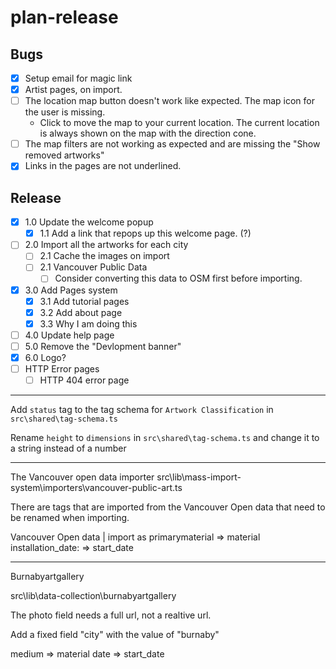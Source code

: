 # plan-release

## Bugs

- [x] Setup email for magic link
- [x] Artist pages, on import.
- [ ] The location map button doesn't work like expected. The map icon for the user is missing.
  - Click to move the map to your current location. The current location is always shown on the map with the direction cone.
- [ ] The map filters are not working as expected and are missing the "Show removed artworks"
- [x] Links in the pages are not underlined.

## Release

- [x] 1.0 Update the welcome popup
  - [x] 1.1 Add a link that repops up this welcome page. (?)
- [ ] 2.0 Import all the artworks for each city
  - [ ] 2.1 Cache the images on import
  - [ ] 2.1 Vancouver Public Data
    - [ ] Consider converting this data to OSM first before importing.
- [x] 3.0 Add Pages system
  - [X] 3.1 Add tutorial pages
  - [x] 3.2 Add about page
  - [x] 3.3 Why I am doing this
- [ ] 4.0 Update help page
- [ ] 5.0 Remove the "Devlopment banner"
- [X] 6.0 Logo?
- [ ] HTTP Error pages
  - [ ] HTTP 404 error page

----

Add `status` tag to the tag schema for `Artwork Classification` in `src\shared\tag-schema.ts`

Rename `height` to `dimensions` in `src\shared\tag-schema.ts` and change it to a string instead of a number

----

The Vancouver open data importer src\lib\mass-import-system\importers\vancouver-public-art.ts

There are tags that are imported from the Vancouver Open data that need to be renamed when importing.

Vancouver Open data | import as
primarymaterial => material
installation_date: => start_date


----
Burnabyartgallery

src\lib\data-collection\burnabyartgallery

The photo field needs a full url, not a realtive url.

Add a fixed field "city" with the value of "burnaby"

medium => material
date => start_date